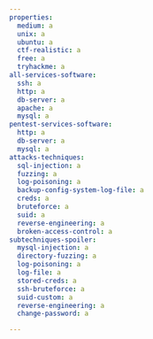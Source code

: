 ```yaml
---
properties:
  medium: a
  unix: a
  ubuntu: a
  ctf-realistic: a
  free: a
  tryhackme: a
all-services-software:
  ssh: a
  http: a
  db-server: a
  apache: a
  mysql: a
pentest-services-software:
  http: a
  db-server: a
  mysql: a
attacks-techniques:
  sql-injection: a
  fuzzing: a
  log-poisoning: a
  backup-config-system-log-file: a
  creds: a
  bruteforce: a
  suid: a
  reverse-engineering: a
  broken-access-control: a
subtechniques-spoiler:
  mysql-injection: a
  directory-fuzzing: a
  log-poisoning: a
  log-file: a
  stored-creds: a
  ssh-bruteforce: a
  suid-custom: a
  reverse-engineering: a
  change-password: a

---
```

